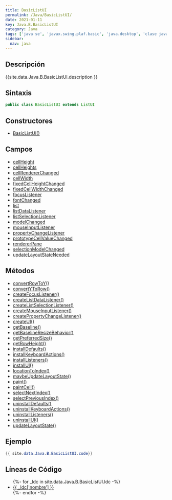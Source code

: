 ```yaml
---
title: BasicListUI
permalink: /Java/BasicListUI/
date: 2021-01-11
key: Java.B.BasicListUI
category: Java
tags: ['java se', 'javax.swing.plaf.basic', 'java.desktop', 'clase java', 'Java 1.0']
sidebar: 
  nav: java
---
```


## Descripción
{{site.data.Java.B.BasicListUI.description }}

## Sintaxis
~~~java
public class BasicListUI extends ListUI
~~~

## Constructores
* [BasicListUI()](/Java/BasicListUI/BasicListUI/)

## Campos
* [cellHeight](/Java/BasicListUI/cellHeight)
* [cellHeights](/Java/BasicListUI/cellHeights)
* [cellRendererChanged](/Java/BasicListUI/cellRendererChanged)
* [cellWidth](/Java/BasicListUI/cellWidth)
* [fixedCellHeightChanged](/Java/BasicListUI/fixedCellHeightChanged)
* [fixedCellWidthChanged](/Java/BasicListUI/fixedCellWidthChanged)
* [focusListener](/Java/BasicListUI/focusListener)
* [fontChanged](/Java/BasicListUI/fontChanged)
* [list](/Java/BasicListUI/list)
* [listDataListener](/Java/BasicListUI/listDataListener)
* [listSelectionListener](/Java/BasicListUI/listSelectionListener)
* [modelChanged](/Java/BasicListUI/modelChanged)
* [mouseInputListener](/Java/BasicListUI/mouseInputListener)
* [propertyChangeListener](/Java/BasicListUI/propertyChangeListener)
* [prototypeCellValueChanged](/Java/BasicListUI/prototypeCellValueChanged)
* [rendererPane](/Java/BasicListUI/rendererPane)
* [selectionModelChanged](/Java/BasicListUI/selectionModelChanged)
* [updateLayoutStateNeeded](/Java/BasicListUI/updateLayoutStateNeeded)

## Métodos
* [convertRowToY()](/Java/BasicListUI/convertRowToY)
* [convertYToRow()](/Java/BasicListUI/convertYToRow)
* [createFocusListener()](/Java/BasicListUI/createFocusListener)
* [createListDataListener()](/Java/BasicListUI/createListDataListener)
* [createListSelectionListener()](/Java/BasicListUI/createListSelectionListener)
* [createMouseInputListener()](/Java/BasicListUI/createMouseInputListener)
* [createPropertyChangeListener()](/Java/BasicListUI/createPropertyChangeListener)
* [createUI()](/Java/BasicListUI/createUI)
* [getBaseline()](/Java/BasicListUI/getBaseline)
* [getBaselineResizeBehavior()](/Java/BasicListUI/getBaselineResizeBehavior)
* [getPreferredSize()](/Java/BasicListUI/getPreferredSize)
* [getRowHeight()](/Java/BasicListUI/getRowHeight)
* [installDefaults()](/Java/BasicListUI/installDefaults)
* [installKeyboardActions()](/Java/BasicListUI/installKeyboardActions)
* [installListeners()](/Java/BasicListUI/installListeners)
* [installUI()](/Java/BasicListUI/installUI)
* [locationToIndex()](/Java/BasicListUI/locationToIndex)
* [maybeUpdateLayoutState()](/Java/BasicListUI/maybeUpdateLayoutState)
* [paint()](/Java/BasicListUI/paint)
* [paintCell()](/Java/BasicListUI/paintCell)
* [selectNextIndex()](/Java/BasicListUI/selectNextIndex)
* [selectPreviousIndex()](/Java/BasicListUI/selectPreviousIndex)
* [uninstallDefaults()](/Java/BasicListUI/uninstallDefaults)
* [uninstallKeyboardActions()](/Java/BasicListUI/uninstallKeyboardActions)
* [uninstallListeners()](/Java/BasicListUI/uninstallListeners)
* [uninstallUI()](/Java/BasicListUI/uninstallUI)
* [updateLayoutState()](/Java/BasicListUI/updateLayoutState)

## Ejemplo
~~~java
{{ site.data.Java.B.BasicListUI.code}}
~~~

## Líneas de Código
<ul>
{%- for _ldc in site.data.Java.B.BasicListUI.ldc -%}
   <li>
       <a href="{{_ldc['url'] }}">{{ _ldc['nombre'] }}</a>
   </li>
{%- endfor -%}
</ul>
